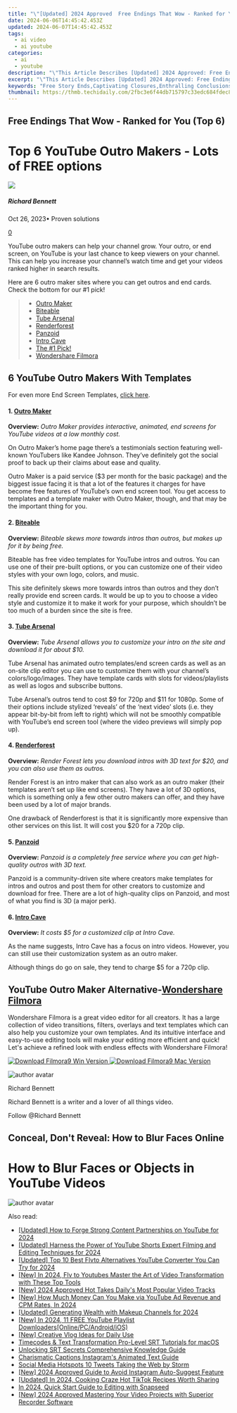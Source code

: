 ```yaml
---
title: "\"[Updated] 2024 Approved  Free Endings That Wow - Ranked for You (Top 6)\""
date: 2024-06-06T14:45:42.453Z
updated: 2024-06-07T14:45:42.453Z
tags:
  - ai video
  - ai youtube
categories:
  - ai
  - youtube
description: "\"This Article Describes [Updated] 2024 Approved: Free Endings That Wow - Ranked for You (Top 6)\""
excerpt: "\"This Article Describes [Updated] 2024 Approved: Free Endings That Wow - Ranked for You (Top 6)\""
keywords: "Free Story Ends,Captivating Closures,Enthralling Conclusions,Amazing Final Chapters,Surprising Endings,Impactful Book Ends,Wowing Plot Twists"
thumbnail: https://thmb.techidaily.com/2fbc3e6f44db715797c33edc684fdec869f92d47c4dc2f3157ebd6066028a057.png
---
```


## Free Endings That Wow - Ranked for You (Top 6)

# Top 6 YouTube Outro Makers - Lots of FREE options

![](https://images.wondershare.com/filmora/article-images/richard-bennett.jpg)

##### Richard Bennett

 Oct 26, 2023• Proven solutions

[0](#commentsBoxSeoTemplate)

YouTube outro makers can help your channel grow. Your outro, or end screen, on YouTube is your last chance to keep viewers on your channel. This can help you increase your channel’s watch time and get your videos ranked higher in search results.

Here are 6 outro maker sites where you can get outros and end cards. Check the bottom for our #1 pick!

> * [Outro Maker](#outromaker)
> * [Biteable](#biteable)
> * [Tube Arsenal](#tubearsenal)
> * [Renderforest](#renderforest)
> * [Panzoid](#Panzoid)
> * [Intro Cave](#introcave)
> * [The #1 Pick!](#one)
> * [Wondershare Filmora](#filmora)

## 6 YouTube Outro Makers With Templates

For even more End Screen Templates, [click here](https://www.filmora.io/community-blog/free-youtube-end-screen-templates%21-plus%3B-how-to-build-your-301.html).

#### 1. [Outro Maker](https://outromaker.com/blog/free-outro-templates-for-download)

**Overview:** _Outro Maker provides interactive, animated, end screens for YouTube videos at a low monthly cost._

On Outro Maker’s home page there’s a testimonials section featuring well-known YouTubers like Kandee Johnson. They’ve definitely got the social proof to back up their claims about ease and quality.

Outro Maker is a paid service ($3 per month for the basic package) and the biggest issue facing it is that a lot of the features it charges for have become free features of YouTube’s own end screen tool. You get access to templates and a template maker with Outro Maker, though, and that may be the important thing for you.

#### 2. [Biteable](https://biteable.com/)

**Overview:** _Biteable skews more towards intros than outros, but makes up for it by being free._

Biteable has free video templates for YouTube intros and outros. You can use one of their pre-built options, or you can customize one of their video styles with your own logo, colors, and music.

This site definitely skews more towards intros than outros and they don’t really provide end screen cards. It would be up to you to choose a video style and customize it to make it work for your purpose, which shouldn’t be too much of a burden since the site is free.

#### 3. [Tube Arsenal](https://tubearsenal.com/)

**Overview:** _Tube Arsenal allows you to customize your intro on the site and download it for about $10._

Tube Arsenal has animated outro templates/end screen cards as well as an on-site clip editor you can use to customize them with your channel’s colors/logo/images. They have template cards with slots for videos/playlists as well as logos and subscribe buttons.

Tube Arsenal’s outros tend to cost $9 for 720p and $11 for 1080p. Some of their options include stylized ‘reveals’ of the ‘next video’ slots (i.e. they appear bit-by-bit from left to right) which will not be smoothly compatible with YouTube’s end screen tool (where the video previews will simply pop up).

#### 4. [Renderforest](https://www.renderforest.com/)

**Overview:** _Render Forest lets you download intros with 3D text for $20, and you can also use them as outros._

Render Forest is an intro maker that can also work as an outro maker (their templates aren’t set up like end screens). They have a lot of 3D options, which is something only a few other outro makers can offer, and they have been used by a lot of major brands.

One drawback of Renderforest is that it is significantly more expensive than other services on this list. It will cost you $20 for a 720p clip.

#### 5. [Panzoid](https://panzoid.com/)

**Overview:** _Panzoid is a completely free service where you can get high-quality outros with 3D text._

Panzoid is a community-driven site where creators make templates for intros and outros and post them for other creators to customize and download for free. There are a lot of high-quality clips on Panzoid, and most of what you find is 3D (a major perk).

#### 6. [Intro Cave](https://introcave.com/)

**Overview:** _It costs $5 for a customized clip at Intro Cave._

As the name suggests, Intro Cave has a focus on intro videos. However, you can still use their customization system as an outro maker.

Although things do go on sale, they tend to charge $5 for a 720p clip.

## YouTube Outro Maker Alternative-[Wondershare Filmora](https://tools.techidaily.com/wondershare/filmora/download/)

Wondershare Filmora is a great video editor for all creators. It has a large collection of video transitions, filters, overlays and text templates which can also help you customize your own templates. And its intuitive interface and easy-to-use editing tools will make your editing more efficient and quick! Let's achieve a refined look with endless effects with Wondershare Filmora!

[![Download Filmora9 Win Version](https://images.wondershare.com/filmora/guide/download-btn-win.jpg) ](https://tools.techidaily.com/wondershare/filmora/download/) [![Download Filmora9 Mac Version](https://images.wondershare.com/filmora/guide/download-btn-mac.jpg) ](https://tools.techidaily.com/wondershare/filmora/download/)

![author avatar](https://images.wondershare.com/filmora/article-images/richard-bennett.jpg)

Richard Bennett

Richard Bennett is a writer and a lover of all things video.

Follow @Richard Bennett


<ins class="adsbygoogle"
     style="display:block"
     data-ad-format="autorelaxed"
     data-ad-client="ca-pub-7571918770474297"
     data-ad-slot="1223367746"></ins>

## Conceal, Don't Reveal: How to Blur Faces Online

# How to Blur Faces or Objects in YouTube Videos

![author avatar](https://images.wondershare.com/filmora/article-images/richard-bennett.jpg)

<span class="atpl-alsoreadstyle">Also read:</span>
<div><ul>
<li><a href="https://eaxpv-info.techidaily.com/updated-how-to-forge-strong-content-partnerships-on-youtube-for-2024/"><u>[Updated] How to Forge Strong Content Partnerships on YouTube for 2024</u></a></li>
<li><a href="https://eaxpv-info.techidaily.com/updated-harness-the-power-of-youtube-shorts-expert-filming-and-editing-techniques-for-2024/"><u>[Updated] Harness the Power of YouTube Shorts  Expert Filming and Editing Techniques for 2024</u></a></li>
<li><a href="https://eaxpv-info.techidaily.com/updated-top-10-best-flvto-alternatives-youtube-converter-you-can-try-for-2024/"><u>[Updated] Top 10 Best Flvto Alternatives YouTube Converter You Can Try for 2024</u></a></li>
<li><a href="https://eaxpv-info.techidaily.com/new-in-2024-flv-to-youtubes-master-the-art-of-video-transformation-with-these-top-tools/"><u>[New] In 2024, Flv to Youtubes  Master the Art of Video Transformation with These Top Tools</u></a></li>
<li><a href="https://eaxpv-info.techidaily.com/new-2024-approved-hot-takes-dailys-most-popular-video-tracks/"><u>[New] 2024 Approved  Hot Takes  Daily's Most Popular Video Tracks</u></a></li>
<li><a href="https://eaxpv-info.techidaily.com/new-how-much-money-can-you-make-via-youtube-ad-revenue-and-cpm-rates-in-2024/"><u>[New] How Much Money Can You Make via YouTube Ad Revenue and CPM Rates, In 2024</u></a></li>
<li><a href="https://eaxpv-info.techidaily.com/updated-generating-wealth-with-makeup-channels-for-2024/"><u>[Updated] Generating Wealth with Makeup Channels for 2024</u></a></li>
<li><a href="https://eaxpv-info.techidaily.com/new-in-2024-11-free-youtube-playlist-downloadersonlinepcandroidios/"><u>[New] In 2024, 11 FREE YouTube Playlist Downloaders[Online/PC/Android/iOS)</u></a></li>
<li><a href="https://youtube-video-recordings.techidaily.com/new-creative-vlog-ideas-for-daily-use/"><u>[New] Creative Vlog Ideas for Daily Use</u></a></li>
<li><a href="https://extra-tips.techidaily.com/timecodes-and-text-transformation-pro-level-srt-tutorials-for-macos/"><u>Timecodes & Text Transformation  Pro-Level SRT Tutorials for macOS</u></a></li>
<li><a href="https://extra-lessons.techidaily.com/unlocking-srt-secrets-comprehensive-knowledge-guide/"><u>Unlocking SRT Secrets  Comprehensive Knowledge Guide</u></a></li>
<li><a href="https://extra-hints.techidaily.com/charismatic-captions-instagrams-animated-text-guide/"><u>Charismatic Captions  Instagram's Animated Text Guide</u></a></li>
<li><a href="https://twitter-videos.techidaily.com/social-media-hotspots-10-tweets-taking-the-web-by-storm/"><u>Social Media Hotspots  10 Tweets Taking the Web by Storm</u></a></li>
<li><a href="https://instagram-video-recordings.techidaily.com/new-2024-approved-guide-to-avoid-instagram-auto-suggest-feature/"><u>[New] 2024 Approved  Guide to Avoid Instagram Auto-Suggest Feature</u></a></li>
<li><a href="https://tiktok-videos.techidaily.com/updated-in-2024-cooking-craze-hot-tiktok-recipes-worth-sharing/"><u>[Updated] In 2024, Cooking Craze  Hot TikTok Recipes Worth Sharing</u></a></li>
<li><a href="https://some-approaches.techidaily.com/in-2024-quick-start-guide-to-editing-with-snapseed/"><u>In 2024, Quick Start Guide to Editing with Snapseed</u></a></li>
<li><a href="https://visual-screen-recording.techidaily.com/new-2024-approved-mastering-your-video-projects-with-superior-recorder-software/"><u>[New] 2024 Approved  Mastering Your Video Projects with Superior Recorder Software</u></a></li>
</ul></div>
